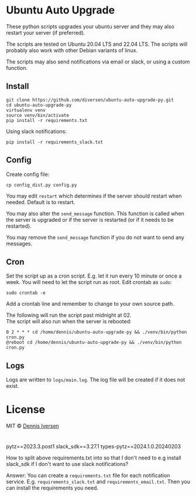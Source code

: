 # Ubuntu Auto Upgrade

These python scripts upgrades your ubuntu server and they may also restart your server (if preferred).

The scripts are tested on Ubuntu 20.04 LTS and 22.04 LTS. The scripts will probably also work with other Debian variants of linux. 

The scripts may also send notifications via email or slack, or using a custom function.

## Install

    git clone https://github.com/diversen/ubuntu-auto-upgrade-py.git
    cd ubuntu-auto-upgrade-py
    virtualenv venv
    source venv/bin/activate
    pip install -r requirements.txt

Using slack notifications:

    pip install -r requirements_slack.txt

## Config

Create config file:

    cp config_dist.py config.py

You may edit `restart` which determines if the server should restart when needed. Default is to restart.

You may also alter the `send_message` function. This function is called when the server is upgraded or
if the server is restarted (or if it needs to be restarted).

You may remove the `send_message` function if you do not want to send any messages.

## Cron

Set the script up as a cron script. E.g. let it run every 10 minute or once a week.
You will need to let the script run as root. Edit crontab as `sudo`: 

    sudo crontab -e

Add a crontab line and remember to change to your own source path. 

The following will run the script past midnight at 02.  
The script will also run when the server is rebooted:

    0 2 * * * cd /home/dennis/ubuntu-auto-upgrade-py && ./venv/bin/python cron.py
    @reboot cd /home/dennis/ubuntu-auto-upgrade-py && ./venv/bin/python cron.py

## Logs

Logs are written to `logs/main.log`. The log file will be created if it does not exist.  

# License

MIT © [Dennis Iversen](https://github.com/diversen)

# 

pytz==2023.3.post1
slack_sdk==3.27.1
types-pytz==2024.1.0.20240203

How to split above requirements.txt into so that I don't need to e.g install slack_sdk if I don't want to use slack notifications?

Answer: You can create a `requirements.txt` file for each notification service. E.g. `requirements_slack.txt` and `requirements_email.txt`. Then you can install the requirements you need.
